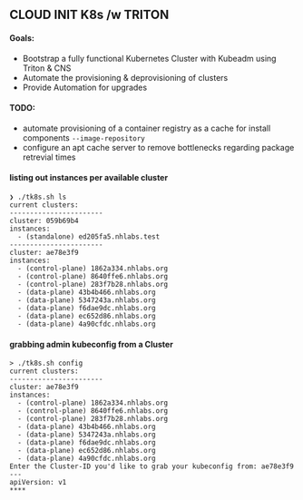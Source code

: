 ## CLOUD INIT K8s /w TRITON

#### Goals:

- Bootstrap a fully functional Kubernetes Cluster with Kubeadm using Triton & CNS
- Automate the provisioning & deprovisioning of clusters
- Provide Automation for upgrades

#### TODO:

- automate provisioning of a container registry as a cache for install components `--image-repository`
- configure an apt cache server to remove bottlenecks regarding package retrevial times

#### listing out instances per available cluster

```
❯ ./tk8s.sh ls
current clusters:
-----------------------
cluster: 059b69b4
instances:
  - (standalone) ed205fa5.nhlabs.test
-----------------------
cluster: ae78e3f9
instances:
  - (control-plane) 1862a334.nhlabs.org
  - (control-plane) 8640ffe6.nhlabs.org
  - (control-plane) 283f7b28.nhlabs.org
  - (data-plane) 43b4b466.nhlabs.org
  - (data-plane) 5347243a.nhlabs.org
  - (data-plane) f6dae9dc.nhlabs.org
  - (data-plane) ec652d86.nhlabs.org
  - (data-plane) 4a90cfdc.nhlabs.org
```

#### grabbing admin kubeconfig from a Cluster

```
> ./tk8s.sh config
current clusters:
-----------------------
cluster: ae78e3f9
instances:
  - (control-plane) 1862a334.nhlabs.org
  - (control-plane) 8640ffe6.nhlabs.org
  - (control-plane) 283f7b28.nhlabs.org
  - (data-plane) 43b4b466.nhlabs.org
  - (data-plane) 5347243a.nhlabs.org
  - (data-plane) f6dae9dc.nhlabs.org
  - (data-plane) ec652d86.nhlabs.org
  - (data-plane) 4a90cfdc.nhlabs.org
Enter the Cluster-ID you'd like to grab your kubeconfig from: ae78e3f9
---
apiVersion: v1
****
```
